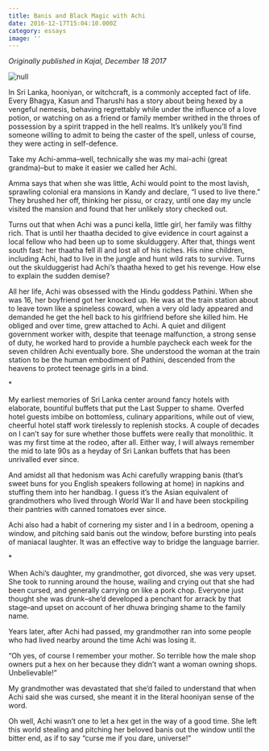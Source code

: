 ```yaml
---
title: Banis and Black Magic with Achi
date: 2016-12-17T15:04:10.000Z
category: essays
image: ''
---
```

_Originally published in Kajal, December 18 2017_

![null](/img/screen-shot-2017-12-18-at-12.49.41-pm-e1513623979462.png)




In Sri Lanka, hooniyan, or witchcraft, is a commonly accepted fact of life. Every Bhagya, Kasun and Tharushi has a story about being hexed by a vengeful nemesis, behaving regrettably while under the influence of a love potion, or watching on as a friend or family member writhed in the throes of possession by a spirit trapped in the hell realms. It’s unlikely you’ll find someone willing to admit to being the caster of the spell, unless of course, they were acting in self-defence.

Take my Achi-amma–well, technically she was my mai-achi (great grandma)–but to make it easier we called her Achi.

Amma says that when she was little, Achi would point to the most lavish, sprawling colonial era mansions in Kandy and declare, “I used to live there.” They brushed her off, thinking her pissu, or crazy, until one day my uncle visited the mansion and found that her unlikely story checked out.

Turns out that when Achi was a punci kella, little girl, her family was filthy rich. That is until her thaatha decided to give evidence in court against a local fellow who had been up to some skulduggery. After that, things went south fast: her thaatha fell ill and lost all of his riches. His nine children, including Achi, had to live in the jungle and hunt wild rats to survive. Turns out the skulduggerist had Achi’s thaatha hexed to get his revenge. How else to explain the sudden demise?

All her life, Achi was obsessed with the Hindu goddess Pathini. When she was 16, her boyfriend got her knocked up. He was at the train station about to leave town like a spineless coward, when a very old lady appeared and demanded he get the hell back to his girlfriend before she killed him. He obliged and over time, grew attached to Achi. A quiet and diligent government worker with, despite that teenage malfunction, a strong sense of duty, he worked hard to provide a humble paycheck each week for the seven children Achi eventually bore. She understood the woman at the train station to be the human embodiment of Pathini, descended from the heavens to protect teenage girls in a bind.

\*

My earliest memories of Sri Lanka center around fancy hotels with elaborate, bountiful buffets that put the Last Supper to shame. Overfed hotel guests imbibe on bottomless, culinary apparitions, while out of view, cheerful hotel staff work tirelessly to replenish stocks. A couple of decades on I can’t say for sure whether those buffets were really that monolithic. It was my first time at the rodeo, after all. Either way, I will always remember the mid to late 90s as a heyday of Sri Lankan buffets that has been unrivalled ever since.

And amidst all that hedonism was Achi carefully wrapping banis (that’s sweet buns for you English speakers following at home) in napkins and stuffing them into her handbag. I guess it’s the Asian equivalent of grandmothers who lived through World War II and have been stockpiling their pantries with canned tomatoes ever since.

Achi also had a habit of cornering my sister and I in a bedroom, opening a window, and pitching said banis out the window, before bursting into peals of maniacal laughter. It was an effective way to bridge the language barrier.

\*

When Achi’s daughter, my grandmother, got divorced, she was very upset. She took to running around the house, wailing and crying out that she had been cursed, and generally carrying on like a pork chop. Everyone just thought she was drunk–she’d developed a penchant for arrack by that stage–and upset on account of her dhuwa bringing shame to the family name.

Years later, after Achi had passed, my grandmother ran into some people who had lived nearby around the time Achi was losing it.

“Oh yes, of course I remember your mother. So terrible how the male shop owners put a hex on her because they didn’t want a woman owning shops. Unbelievable!”

My grandmother was devastated that she’d failed to understand that when Achi said she was cursed, she meant it in the literal hooniyan sense of the word.

Oh well, Achi wasn’t one to let a hex get in the way of a good time. She left this world stealing and pitching her beloved banis out the window until the bitter end, as if to say “curse me if you dare, universe!”
